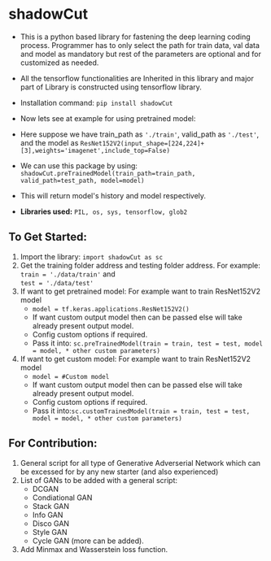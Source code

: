 # shadowCut

* This is a python based library for fastening the deep learning coding process. Programmer has to only select the path for train data, val data and model as mandatory but rest of the parameters are optional and for customized as needed.

* All the tensorflow functionalities are Inherited in this library and major part of Library is constructed using tensorflow library.

* Installation command: ```pip install shadowCut```

* Now lets see at example for using pretrained model:

* Here suppose we have train_path as ```'./train'```, valid_path as ```'./test'```, and the model as ```ResNet152V2(input_shape=[224,224]+[3],weights='imagenet',include_top=False)```
* We can use this package by using:   
```shadowCut.preTrainedModel(train_path=train_path, valid_path=test_path, model=model)```   
* This will return model's history and model respectively.


* **Libraries used:** ```PIL, os, sys, tensorflow, glob2```



## To Get Started:


1. Import the library: ```import shadowCut as sc```
2. Get the training folder address and testing folder address. For example: ```train = './data/train'``` and  
```test = './data/test'```
3. If want to get pretrained model: For example want to train ResNet152V2 model
    * ```model = tf.keras.applications.ResNet152V2()```
    * If want custom output model then can be passed else will take already present output model.
    * Config custom options if required.
    * Pass it into: ```sc.preTrainedModel(train = train,
                                     test = test,
                                     model = model,
                                     * other custom parameters)```
4. If want to get custom model: For example want to train ResNet152V2 model
    * ```model = #Custom model```
    * If want custom output model then can be passed else will take already present output model.
    * Config custom options if required.
    * Pass it into:```sc.customTrainedModel(train = train,
                                     test = test,
                                     model = model,
                                     * other custom parameters)```

## For Contribution:

1. General script for all type of Generative Adverserial Network which can be excessed for by any new starter (and also experienced)
2. List of GANs to be added with a general script:
    * DCGAN
    * Condiational GAN
    * Stack GAN
    * Info GAN
    * Disco GAN
    * Style GAN
    * Cycle GAN (more can be added).
3. Add Minmax and Wasserstein loss function.
